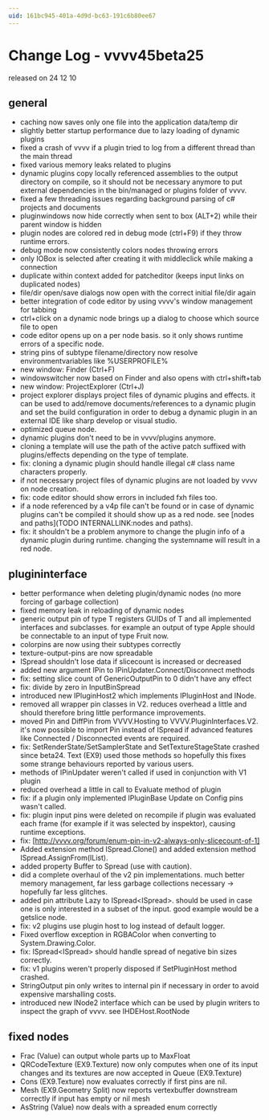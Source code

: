 ```yaml
---
uid: 161bc945-401a-4d9d-bc63-191c6b80ee67
---
```


# Change Log - vvvv45beta25
released on 24 12 10  
## general
* caching now saves only one file into the application data/temp dir  
* slightly better startup performance due to lazy loading of dynamic plugins  
* fixed a crash of vvvv if a plugin tried to log from a different thread than the main thread  
* fixed various memory leaks related to plugins  
* dynamic plugins copy locally referenced assemblies to the output directory on compile, so it should not be necessary anymore to put external dependencies in the bin/managed or plugins folder of vvvv.  
* fixed a few threading issues regarding background parsing of c# projects and documents  
* pluginwindows now hide correctly when sent to box (ALT+2) while their parent window is hidden  
* plugin nodes are colored red in debug mode (ctrl+F9) if they throw runtime errors.  
* debug mode now consistently colors nodes throwing errors  
* only IOBox is selected after creating it with middleclick while making a connection  
* duplicate within context added for patcheditor (keeps input links on duplicated nodes)  
* file/dir open/save dialogs now open with the correct initial file/dir again  
* better integration of code editor by using vvvv's window management for tabbing  
* ctrl+click on a dynamic node brings up a dialog to choose which source file to open  
* code editor opens up on a per node basis. so it only shows runtime errors of a specific node.  
* string pins of subtype filename/directory now resolve environmentvariables like %USERPROFILE%  
* new window: Finder (Ctrl+F)  
* windowswitcher now based on Finder and also opens with ctrl+shift+tab  
* new window: ProjectExplorer (Ctrl+J)  
* project explorer displays project files of dynamic plugins and effects. it can be used to add/remove documents/references to a dynamic plugin and set the build configuration in order to debug a dynamic plugin in an external IDE like sharp develop or visual studio.  
* optimized queue node.  
* dynamic plugins don't need to be in vvvv/plugins anymore.  
* cloning a template will use the path of the active patch suffixed with plugins/effects depending on the type of template.  
* fix: cloning a dynamic plugin should handle illegal c# class name characters properly.  
* if not necessary project files of dynamic plugins are not loaded by vvvv on node creation.  
* fix: code editor should show errors in included fxh files too.  
* if a node referenced by a v4p file can't be found or in case of dynamic plugins can't be compiled it should show up as a red node. see [nodes and paths](TODO INTERNALLINK:nodes and paths).  
* fix: it shouldn't be a problem anymore to change the plugin info of a dynamic plugin during runtime. changing the systemname will result in a red node.  

## plugininterface
* better performance when deleting plugin/dynamic nodes (no more forcing of garbage collection)  
* fixed memory leak in reloading of dynamic nodes  
* generic output pin of type T registers GUIDs of T and all implemented interfaces and subclasses. for example an output of type Apple should be connectable to an input of type Fruit now.  
* colorpins are now using their subtypes correctly  
* texture-output-pins are now spreadable  
* ISpread<T> shouldn't lose data if slicecount is increased or decreased  
* added new argument IPin to IPinUpdater.Connect/Disconnect methods  
* fix: setting slice count of GenericOutputPin to 0 didn't have any effect  
* fix: divide by zero in InputBinSpread  
* introduced new IPluginHost2 which implements IPluginHost and INode.  
* removed all wrapper pin classes in V2. reduces overhead a little and should therefore bring little performance improvements.  
* moved Pin<T> and DiffPin<T> from VVVV.Hosting to VVVV.PluginInterfaces.V2. it's now possible to import Pin<T> instead of ISpread<T> if advanced features like Connected / Disconnected events are required.  
* fix: SetRenderState/SetSamplerState and SetTextureStageState crashed since beta24. <span class="node">Text (EX9)</span> used those methods so hopefully this fixes some strange behaviours reported by various users.  
* methods of IPinUpdater weren't called if used in conjunction with V1 plugin  
* reduced overhead a little in call to Evaluate method of plugin  
* fix: if a plugin only implemented IPluginBase Update on Config pins wasn't called.  
* fix: plugin input pins were deleted on recompile if plugin was evaluated each frame (for example if it was selected by inspektor), causing runtime exceptions.  
* fix: [http://vvvv.org/forum/enum-pin-in-v2-always-only-slicecount-of-1]  
* Added extension method ISpread.Clone() and added extension method ISpread.AssignFrom<T>(IList<T>).  
* added property Buffer to Spread (use with caution).  
* did a complete overhaul of the v2 pin implementations. much better memory management, far less garbage collections necessary -> hopefully far less glitches.  
* added pin attribute Lazy to ISpread<ISpread<T>>. should be used in case one is only interested in a subset of the input. good example would be a getslice node.  
* fix: v2 plugins use plugin host to log instead of default logger.  
* Fixed overflow exception in RGBAColor when converting to System.Drawing.Color.  
* fix: ISpread<ISpread<T>> should handle spread of negative bin sizes correctly.  
* fix: v1 plugins weren't properly disposed if SetPluginHost method crashed.  
* StringOutput pin only writes to internal pin if necessary in order to avoid expensive marshalling costs.  
* introduced new INode2 interface which can be used by plugin writers to inspect the graph of vvvv. see IHDEHost.RootNode  

## fixed nodes
* <span class="node">Frac (Value)</span> can output whole parts up to MaxFloat  
* <span class="node">QRCodeTexture (EX9.Texture)</span> now only computes when one of its input changes and its textures are now accepted in Queue (EX9.Texture)  
* <span class="node">Cons (EX9.Texture)</span> now evaluates correctly if first pins are nil.  
* <span class="node">Mesh (EX9.Geometry Split)</span> now reports vertexbuffer downstream correctly if input has empty or nil mesh  
* <span class="node">AsString (Value)</span> now deals with a spreaded enum correctly